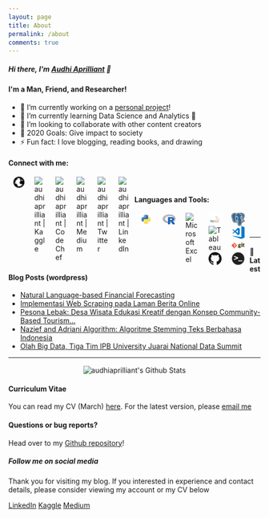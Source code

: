```yaml
---
layout: page
title: About
permalink: /about
comments: true
---
```


<div class="row justify-content-between">
<div class="col-md-8 pr-5">

<h5 id="hi-there-i-m-audhi-aprilliant-website-">Hi there, I&#39;m <a href="http://audhiaprilliant.github.io/">Audhi Aprilliant</a> 👋</h5>
<h4 id="i-m-a-man-friend-and-researcher-">I&#39;m a Man, Friend, and Researcher!</h4>
<ul>
<li>🔭 I’m currently working on a <a href="http://audhiaprilliant.github.io/">personal project</a>!</li>
<li>🌱 I’m currently learning Data Science and Analytics 🤣</li>
<li>👯 I’m looking to collaborate with other content creators</li>
<li>🥅 2020 Goals: Give impact to society</li>
<li>⚡ Fun fact: I love blogging, reading books, and drawing</li>
</ul>
<h4 id="connect-with-me-">Connect with me:</h4>
<p><a href="http://audhiaprilliant.github.io/"><img align="left" alt="audhiaprilliant.github.io" width="22px" hspace="10" src="https://raw.githubusercontent.com/iconic/open-iconic/master/svg/globe.svg" /></a>
<a href="https://www.kaggle.com/audhiaprilliant"><img align="left" alt="audhiaprilliant | Kaggle" width="22px" hspace="10" src="https://cdn.jsdelivr.net/npm/simple-icons@v3/icons/kaggle.svg" /></a>
<a href="http://codechef.com/users/audhi"><img align="left" alt="audhiaprilliant | Code Chef" width="22px" hspace="10" src="https://cdn.jsdelivr.net/npm/simple-icons@v3/icons/codechef.svg" /></a>
<a href="https://www.medium.com/@audhiaprilliant/"><img align="left" alt="audhiaprilliant | Medium" width="22px" hspace="10" src="https://cdn.jsdelivr.net/npm/simple-icons@v3/icons/medium.svg" /></a>
<a href="https://twitter.com/audhiaprilliant"><img align="left" alt="audhiaprilliant | Twitter" width="22px" hspace="10" src="https://cdn.jsdelivr.net/npm/simple-icons@v3/icons/twitter.svg" /></a>
<a href="https://www.linkedin.com/in/audhiaprilliant/"><img align="left" alt="audhiaprilliant | LinkedIn" width="22px" hspace="10" src="https://cdn.jsdelivr.net/npm/simple-icons@v3/icons/linkedin.svg" /></a></p>
<p><br /></p>
<h4 id="languages-and-tools-">Languages and Tools:</h4>
<p><a href="http://audhiaprilliant.github.io/"><img align="left" alt="Python" width="26px" hspace="10" src="https://raw.githubusercontent.com/github/explore/80688e429a7d4ef2fca1e82350fe8e3517d3494d/topics/python/python.png" /></a>
<a href="http://audhiaprilliant.github.io/"><img align="left" alt="R" width="26px" hspace="10" src="https://raw.githubusercontent.com/github/explore/80688e429a7d4ef2fca1e82350fe8e3517d3494d/topics/r/r.png" /></a>
<a href="http://audhiaprilliant.github.io/"><img align="left" alt="Microsoft Excel" width="26px" hspace="10" src="https://img.icons8.com/color/452/microsoft-excel-2019--v1.png" /></a>
<a href="http://audhiaprilliant.github.io/"><img align="left" alt="MySQL" width="26px" hspace="10" src="https://raw.githubusercontent.com/github/explore/80688e429a7d4ef2fca1e82350fe8e3517d3494d/topics/mysql/mysql.png" /></a>
<a href="http://audhiaprilliant.github.io/"><img align="left" alt="PostgreSQL" width="26px" hspace="10" src="https://raw.githubusercontent.com/github/explore/80688e429a7d4ef2fca1e82350fe8e3517d3494d/topics/postgresql/postgresql.png" /></a>
<a href="http://audhiaprilliant.github.io/"><img align="left" alt="Tableau" width="26px" hspace="10" src="https://cdn.worldvectorlogo.com/logos/tableau-software.svg" /></a>
<a href="http://audhiaprilliant.github.io/"><img align="left" alt="Visual Studio Code" width="26px" hspace="10" src="https://raw.githubusercontent.com/github/explore/80688e429a7d4ef2fca1e82350fe8e3517d3494d/topics/visual-studio-code/visual-studio-code.png" /></a>
<a href="http://audhiaprilliant.github.io/"><img align="left" alt="Git" width="26px" hspace="10" src="https://raw.githubusercontent.com/github/explore/80688e429a7d4ef2fca1e82350fe8e3517d3494d/topics/git/git.png" /></a>
<a href="http://audhiaprilliant.github.io/"><img align="left" alt="GitHub" width="26px" hspace="10" src="https://raw.githubusercontent.com/github/explore/78df643247d429f6cc873026c0622819ad797942/topics/github/github.png" /></a>
<a href="http://audhiaprilliant.github.io/"><img align="left" alt="HTML5" width="26px" hspace="10" src="https://raw.githubusercontent.com/github/explore/80688e429a7d4ef2fca1e82350fe8e3517d3494d/topics/terminal/terminal.png" /></a></p>
<p><br />
<br /></p>
<hr>
<h4 id="-latest-blog-posts">📕 Latest Blog Posts (wordpress)</h4>
<!-- BLOG-POST-LIST:START -->
<ul>
<li><a href="https://haikawanku.wordpress.com/2020/03/22/natural-language-based-financial-forecasting/">Natural Language-based Financial Forecasting</a></li>
<li><a href="https://haikawanku.wordpress.com/2020/02/01/implementasi-web-scraping-pada-laman-berita-online/">Implementasi Web Scraping pada Laman Berita Online</a></li>
<li><a href="https://haikawanku.wordpress.com/2020/01/29/pesona-lebak-desa-wisata-edukasi-kreatif-dengan-konsep-community-based-tourism-dalam-mempromosikan-dan-mengembangkan-potensi-lebak-banten/">Pesona Lebak: Desa Wisata Edukasi Kreatif dengan Konsep Community-Based Tourism...</a></li>
<li><a href="https://haikawanku.wordpress.com/2020/01/05/nazief-and-adriani-algorithm-algoritme-stemming-teks-berbahasa-indonesia/">Nazief and Adriani Algorithm: Algoritme Stemming Teks Berbahasa Indonesia</a></li>
<li><a href="https://haikawanku.wordpress.com/2019/12/17/olah-big-data-tiga-tim-ipb-university-juarai-national-data-summit/">Olah Big Data, Tiga Tim IPB University Juarai National Data Summit</a>
<!-- BLOG-POST-LIST:END -->
</li>
</ul>
<hr>
<p class="mb-5" style="text-align:center;"><img align="center" alt="audhiaprilliant's Github Stats" src="https://github-readme-stats.vercel.app/api?username=audhiaprilliant&show_icons=true&hide_border=true" /></p>

<h4>Curriculum Vitae</h4>

<p>You can read my CV (March) <a href="{{site.baseurl}}/assets/docs/Audhi Aprilliant - March 2020.pdf">here</a>. For the latest version, please <a href="mailto:audhiaprilliant@gmail.com">email me</a></p>

<h4>Questions or bug reports?</h4>

<p>Head over to my <a href="https://github.com/audhiaprilliant/audhiaprilliant.github.io/">Github repository</a>!</p>

</div>

<div class="col-md-4">

<div class="sticky-top sticky-top-80">
<h5>Follow me on social media</h5>

<p>Thank you for visiting my blog. If you interested in experience and contact details, please consider viewing my account or my CV below</p>

<a target="_blank" href="https://www.linkedin.com/in/audhiaprilliant/" class="btn btn-danger">LinkedIn</a> <a target="_blank" href="https://kaggle.com/audhiaprilliant" class="btn btn-warning">Kaggle</a> <a target="_blank" href="https://www.medium.com/@audhiaprilliant/" class="btn btn-primary">Medium</a>

</div>
</div>
</div>
